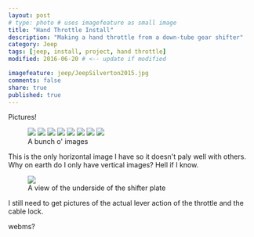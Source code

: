 ```yaml
---
layout: post
# type: photo # uses imagefeature as small image
title: "Hand Throttle Install"
description: "Making a hand throttle from a down-tube gear shifter"
category: Jeep
tags: [jeep, install, project, hand throttle]
modified: 2016-06-20 # <-- update if modified

imagefeature: jeep/JeepSilverton2015.jpg
comments: false
share: true
published: true
---
```


Pictures!
 <!-- As it happens, I need to use html and Liquid tags to make figures link nicely. -->

<figure class="half">
  <img src="/images/jeep/hand-throttle/IMAG0347.jpg">
  <img src="/images/jeep/hand-throttle/IMAG0352.jpg">
  <img src="/images/jeep/hand-throttle/IMAG0355.jpg">
  <img src="/images/jeep/hand-throttle/IMAG0356.jpg">
  <img src="/images/jeep/hand-throttle/IMAG0357.jpg">
  <img src="/images/jeep/hand-throttle/IMAG0363.jpg">
  <img src="/images/jeep/hand-throttle/IMAG0365.jpg">
  <img src="/images/jeep/hand-throttle/IMAG0368.jpg">
  <figcaption>A bunch o' images</figcaption>
</figure>

This is the only horizontal image I have so it doesn't paly well with others. Why on earth do I only have vertical images? Hell if I know.

<figure>
  <img src="/images/jeep/hand-throttle/IMAG0359.jpg">
  <figcaption>A view of the underside of the shifter plate</figcaption>
</figure>

I still need to get pictures of the actual lever action of the throttle and the cable lock.

webms?
